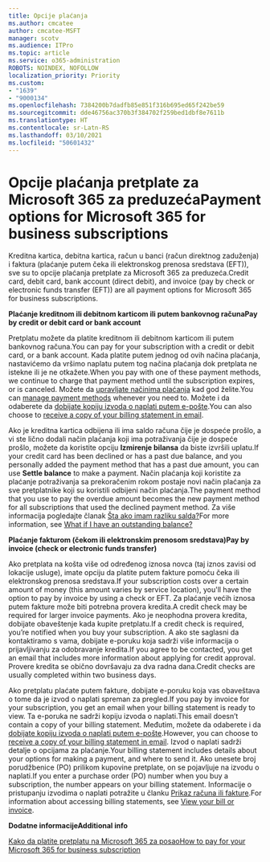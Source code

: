 ```yaml
---
title: Opcije plaćanja
ms.author: cmcatee
author: cmcatee-MSFT
manager: scotv
ms.audience: ITPro
ms.topic: article
ms.service: o365-administration
ROBOTS: NOINDEX, NOFOLLOW
localization_priority: Priority
ms.custom:
- "1639"
- "9000134"
ms.openlocfilehash: 7384200b7dadfb85e851f316b695ed65f242be59
ms.sourcegitcommit: dde46756ac370b3f384702f259bed1dbf8e7611b
ms.translationtype: HT
ms.contentlocale: sr-Latn-RS
ms.lasthandoff: 03/10/2021
ms.locfileid: "50601432"
---
```

# <a name="payment-options-for-microsoft-365-for-business-subscriptions"></a><span data-ttu-id="4197f-102">Opcije plaćanja pretplate za Microsoft 365 za preduzeća</span><span class="sxs-lookup"><span data-stu-id="4197f-102">Payment options for Microsoft 365 for business subscriptions</span></span>
  
<span data-ttu-id="4197f-103">Kreditna kartica, debitna kartica, račun u banci (račun direktnog zaduženja) i faktura (plaćanje putem čeka ili elektronskog prenosa sredstava (EFT)), sve su to opcije plaćanja pretplate za Microsoft 365 za preduzeća.</span><span class="sxs-lookup"><span data-stu-id="4197f-103">Credit card, debit card, bank account (direct debit), and invoice (pay by check or electronic funds transfer (EFT)) are all payment options for Microsoft 365 for business subscriptions.</span></span>
  
<span data-ttu-id="4197f-104">**Plaćanje kreditnom ili debitnom karticom ili putem bankovnog računa**</span><span class="sxs-lookup"><span data-stu-id="4197f-104">**Pay by credit or debit card or bank account**</span></span>
  
<span data-ttu-id="4197f-105">Pretplatu možete da platite kreditnom ili debitnom karticom ili putem bankovnog računa.</span><span class="sxs-lookup"><span data-stu-id="4197f-105">You can pay for your subscription with a credit or debit card, or a bank account.</span></span> <span data-ttu-id="4197f-106">Kada platite putem jednog od ovih načina plaćanja, nastavićemo da vršimo naplatu putem tog načina plaćanja dok pretplata ne istekne ili je ne otkažete.</span><span class="sxs-lookup"><span data-stu-id="4197f-106">When you pay with one of these payment methods, we continue to charge that payment method until the subscription expires, or is canceled.</span></span> <span data-ttu-id="4197f-107">Možete da [upravljate načinima plaćanja](https://docs.microsoft.com/microsoft-365/commerce/billing-and-payments/manage-payment-methods) kad god želite.</span><span class="sxs-lookup"><span data-stu-id="4197f-107">You can [manage payment methods](https://docs.microsoft.com/microsoft-365/commerce/billing-and-payments/manage-payment-methods) whenever you need to.</span></span> <span data-ttu-id="4197f-108">Možete i da odaberete da [dobijate kopiju izvoda o naplati putem e-pošte](https://docs.microsoft.com/microsoft-365/commerce/billing-and-payments/view-your-bill-or-invoice#receive-a-copy-of-your-billing-statement-in-email).</span><span class="sxs-lookup"><span data-stu-id="4197f-108">You can also choose to [receive a copy of your billing statement in email](https://docs.microsoft.com/microsoft-365/commerce/billing-and-payments/view-your-bill-or-invoice#receive-a-copy-of-your-billing-statement-in-email).</span></span>

<span data-ttu-id="4197f-109">Ako je kreditna kartica odbijena ili ima saldo računa čije je dospeće prošlo, a vi ste lično dodali način plaćanja koji ima potraživanja čije je dospeće prošlo, možete da koristite opciju **Izmirenje bilansa** da biste izvršili uplatu.</span><span class="sxs-lookup"><span data-stu-id="4197f-109">If your credit card has been declined or has a past due balance, and you personally added the payment method that has a past due amount, you can use **Settle balance** to make a payment.</span></span> <span data-ttu-id="4197f-110">Način plaćanja koji koristite za plaćanje potraživanja sa prekoračenim rokom postaje novi način plaćanja za sve pretplatnike koji su koristili odbijeni način plaćanja.</span><span class="sxs-lookup"><span data-stu-id="4197f-110">The payment method that you use to pay the overdue amount becomes the new payment method for all subscriptions that used the declined payment method.</span></span> <span data-ttu-id="4197f-111">Za više informacija pogledajte članak [Šta ako imam razliku salda?](https://docs.microsoft.com/microsoft-365/commerce/billing-and-payments/pay-for-your-subscription#what-if-i-have-an-outstanding-balance)</span><span class="sxs-lookup"><span data-stu-id="4197f-111">For more information, see [What if I have an outstanding balance?](https://docs.microsoft.com/microsoft-365/commerce/billing-and-payments/pay-for-your-subscription#what-if-i-have-an-outstanding-balance)</span></span>

<span data-ttu-id="4197f-112">**Plaćanje fakturom (čekom ili elektronskim prenosom sredstava)**</span><span class="sxs-lookup"><span data-stu-id="4197f-112">**Pay by invoice (check or electronic funds transfer)**</span></span>
  
<span data-ttu-id="4197f-113">Ako pretplata na košta više od određenog iznosa novca (taj iznos zavisi od lokacije usluge), imate opciju da platite putem fakture pomoću čeka ili elektronskog prenosa sredstava.</span><span class="sxs-lookup"><span data-stu-id="4197f-113">If your subscription costs over a certain amount of money (this amount varies by service location), you'll have the option to pay by invoice by using a check or EFT.</span></span> <span data-ttu-id="4197f-114">Za plaćanje većih iznosa putem fakture može biti potrebna provera kredita.</span><span class="sxs-lookup"><span data-stu-id="4197f-114">A credit check may be required for larger invoice payments.</span></span> <span data-ttu-id="4197f-115">Ako je neophodna provera kredita, dobijate obaveštenje kada kupite pretplatu.</span><span class="sxs-lookup"><span data-stu-id="4197f-115">If a credit check is required, you’re notified when you buy your subscription.</span></span> <span data-ttu-id="4197f-116">A ako ste saglasni da kontaktiramo s vama, dobijate e-poruku koja sadrži više informacija o prijavljivanju za odobravanje kredita.</span><span class="sxs-lookup"><span data-stu-id="4197f-116">If you agree to be contacted, you get an email that includes more information about applying for credit approval.</span></span> <span data-ttu-id="4197f-117">Provere kredita se obično dovršavaju za dva radna dana.</span><span class="sxs-lookup"><span data-stu-id="4197f-117">Credit checks are usually completed within two business days.</span></span>

<span data-ttu-id="4197f-118">Ako pretplatu plaćate putem fakture, dobijate e-poruku koja vas obaveštava o tome da je izvod o naplati spreman za pregled.</span><span class="sxs-lookup"><span data-stu-id="4197f-118">If you pay by invoice for your subscription, you get an email when your billing statement is ready to view.</span></span> <span data-ttu-id="4197f-119">Ta e-poruka ne sadrži kopiju izvoda o naplati.</span><span class="sxs-lookup"><span data-stu-id="4197f-119">This email doesn’t contain a copy of your billing statement.</span></span> <span data-ttu-id="4197f-120">Međutim, možete da odaberete i da [dobijate kopiju izvoda o naplati putem e-pošte](https://docs.microsoft.com/microsoft-365/commerce/billing-and-payments/view-your-bill-or-invoice#receive-a-copy-of-your-billing-statement-in-email).</span><span class="sxs-lookup"><span data-stu-id="4197f-120">However, you can choose to [receive a copy of your billing statement in email](https://docs.microsoft.com/microsoft-365/commerce/billing-and-payments/view-your-bill-or-invoice#receive-a-copy-of-your-billing-statement-in-email).</span></span> <span data-ttu-id="4197f-121">Izvod o naplati sadrži detalje o opcijama za plaćanje.</span><span class="sxs-lookup"><span data-stu-id="4197f-121">Your billing statement includes details about your options for making a payment, and where to send it.</span></span> <span data-ttu-id="4197f-122">Ako unesete broj porudžbenice (PO) prilikom kupovine pretplate, on se pojavljuje na izvodu o naplati.</span><span class="sxs-lookup"><span data-stu-id="4197f-122">If you enter a purchase order (PO) number when you buy a subscription, the number appears on your billing statement.</span></span> <span data-ttu-id="4197f-123">Informacije o pristupanju izvodima o naplati potražite u članku [Prikaz računa ili fakture](https://docs.microsoft.com/microsoft-365/commerce/billing-and-payments/view-your-bill-or-invoice).</span><span class="sxs-lookup"><span data-stu-id="4197f-123">For information about accessing billing statements, see [View your bill or invoice](https://docs.microsoft.com/microsoft-365/commerce/billing-and-payments/view-your-bill-or-invoice).</span></span>
  
<span data-ttu-id="4197f-124">**Dodatne informacije**</span><span class="sxs-lookup"><span data-stu-id="4197f-124">**Additional info**</span></span>
  
[<span data-ttu-id="4197f-125">Kako da platite pretplatu na Microsoft 365 za posao</span><span class="sxs-lookup"><span data-stu-id="4197f-125">How to pay for your Microsoft 365 for business subscription</span></span>](https://docs.microsoft.com/microsoft-365/commerce/billing-and-payments/pay-for-your-subscription)